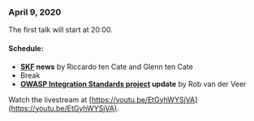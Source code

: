 ### April 9, 2020

The first talk will start at 20:00.

#### Schedule:
* **[SKF](https://owasp.org/www-project-security-knowledge-framework/) news** by Riccardo ten Cate and Glenn ten Cate  
* Break  
* **[OWASP Integration Standards project](https://owasp.org/www-project-integration-standards/) update** by Rob van der Veer  

Watch the livestream at [https://youtu.be/EtGyhWYSjVA](https://youtu.be/EtGyhWYSjVA).
